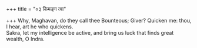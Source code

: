 +++
title = "०३ किमङ्ग त्वा"

+++
Why, Maghavan, do they call thee Bounteous; Giver? Quicken me: thou, I hear, art he who quickens.  
     Sakra, let my intelligence be active, and bring us luck that finds great wealth, O Indra.